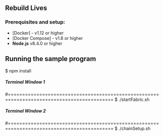 ## Rebuild Lives


### Prerequisites and setup:

* [Docker] - v1.12 or higher
* [Docker Compose] - v1.8 or higher
* **Node.js** v8.4.0 or higher



## Running the sample program

 $ npm install

 ##### Terminal Window 1
#===========================================================================================
 $ ./startFabric.sh



##### Terminal Window 2
#===========================================================================================
 $ ./chainSetup.sh



